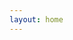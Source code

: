 ```yaml
---
layout: home
---
```


<script setup>
import HomeCustom from './.vitepress/components/HomeCustom.vue';
</script>

<HomeCustom />
